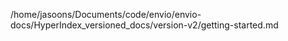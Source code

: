 /home/jasoons/Documents/code/envio/envio-docs/HyperIndex_versioned_docs/version-v2/getting-started.md